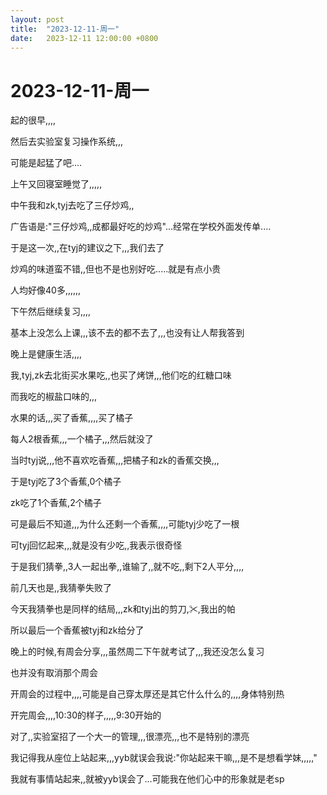 ```yaml
---
layout: post
title:  "2023-12-11-周一"
date:   2023-12-11 12:00:00 +0800
---
```




# 2023-12-11-周一

起的很早,,,,

然后去实验室复习操作系统,,,

可能是起猛了吧....

上午又回寝室睡觉了,,,,,



中午我和zk,tyj去吃了三仔炒鸡,,

广告语是:"三仔炒鸡,,成都最好吃的炒鸡"...经常在学校外面发传单....

于是这一次,,在tyj的建议之下,,,我们去了

炒鸡的味道蛮不错,,但也不是也别好吃.....就是有点小贵

人均好像40多,,,,,,



下午然后继续复习,,,,

基本上没怎么上课,,,该不去的都不去了,,,也没有让人帮我答到



晚上是健康生活,,,,

我,tyj,zk去北街买水果吃,,也买了烤饼,,,他们吃的红糖口味

而我吃的椒盐口味的,,,

水果的话,,,买了香蕉,,,,买了橘子

每人2根香蕉,,,一个橘子,,,然后就没了

当时tyj说,,,他不喜欢吃香蕉,,,把橘子和zk的香蕉交换,,,

于是tyj吃了3个香蕉,0个橘子

zk吃了1个香蕉,2个橘子

可是最后不知道,,,为什么还剩一个香蕉,,,,可能tyj少吃了一根

可tyj回忆起来,,,就是没有少吃,,我表示很奇怪

于是我们猜拳,,3人一起出拳,,谁输了,,就不吃,,剩下2人平分,,,,

前几天也是,,我猜拳失败了

今天我猜拳也是同样的结局,,,zk和tyj出的剪刀,✂,我出的帕

所以最后一个香蕉被tyj和zk给分了



晚上的时候,有周会分享,,,虽然周二下午就考试了,,,我还没怎么复习

也并没有取消那个周会

开周会的过程中,,,,可能是自己穿太厚还是其它什么什么的,,,,身体特别热

开完周会,,,,10:30的样子,,,,,9:30开始的



对了,,实验室招了一个大一的管理,,,很漂亮,,,也不是特别的漂亮

我记得我从座位上站起来,,,yyb就误会我说:"你站起来干嘛,,,是不是想看学妹,,,,,"

我就有事情站起来,,就被yyb误会了...可能我在他们心中的形象就是老sp